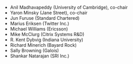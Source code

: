 - Anil Madhavapeddy (University of
  Cambridge), co-chair
- Yaron Minsky (Jane Street),
  co-chair
- Jun Furuse (Standard Chartered)
- Marius Eriksen (Twitter
  Inc.)
- Michael Williams (Ericsson)
- Mike McClurg (Citrix Systems R&D)
- R. Kent Dybvig (Indiana University)
- Richard Minerich (Bayard
  Rock)
- Sally Browning (Galois)
- Shankar Natarajan (SRI Inc.)
